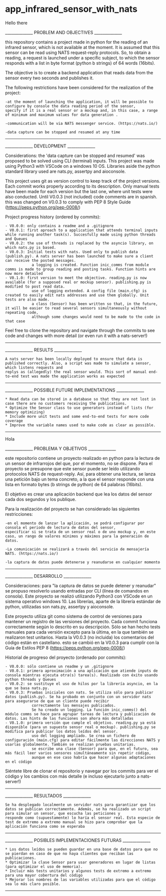 # app_infrared_sensor_with_nats



Hello there


______________    PROBLEM AND OBJECTIVES    ______________

this repository contains a project made in python for the reading of an infrared sensor, which is not available at the moment. 
It is assumed that this sensor can be read using NATS request-reply protocols. So, to obtain a reading, a request is 
launched under a specific subject, to which the sensor responds with a list in byte format (python b strings) of 64 words (16bits).

The objective is to create a backend application that reads data from the sensor every two seconds and publishes it.

The following restrictions have been considered for the realization of the project:  

    -at the moment of launching the application, it will be possible to configure by console the data reading period of the sensor, 
    specify if it is a real sensor or a mockup and, in this case, a range of minimum and maximum values for data generation .

    -communication will be via NATS messenger service. (https://nats.io/)

    -data capture can be stopped and resumed at any time

____________________________________________________________________________________


______________    DEVELOPMENT   ______________

Considerations: the 'data capture can be stopped and resumed' was proposed to be solved using CLI (terminal) inputs. This project was made using Python3 with
VSCode on a windows 10 OS. Libraries aside the python standard library used are nats.py, assertpy and aioconsole.     

This project uses git as version control to keep track of the project versions. Each commit works properly according to its description. Only manual tests have been made 
for each version but the last one, where unit tests were also conducted. Until V0.0.3 (not included) code comments are in spanish. this was
changed on V0.0.3 to comply with PEP 8 Style Guide (https://peps.python.org/pep-0008/)

Project progress history (ordered by commits):

    - V0.0.0: only contains a readme and a .gitignore
    - V0.0.1: first aproach to a application that attends terminal inputs while running another task(s). Succesfully made using python threads and Queues
    - V0.0.2: the use of threads is replaced by the asyncio library, on which nats.py is based. 
    - V0.0.3: Initial tests with nats. Used only to publish data (publish.py). A nats server has been launched to make sure a client can receive the posted messages. 
                a logging is created. Function inic_comms from module comms is made to group reading and posting tasks. Function hints are now more detailed
    - V0.1.0: first version to meet the objective. reading.py is now available (for a supposed real or mockup sensor). publishing.py is modified to post read data.
                use of logging extended. A config file (main.cfg) is created to easily edit nats addresses and use them globally. Unit tests are also made.
                a class (Sensor) has been written so that, in the future, it will be easier to read several sensors simultaneously without repeating code, 
                although some changes would need to be made to the code in that case

Feel free to clone the repository and navigate through the commits to see code and changes with more detail (or even run it with a nats-server!)
____________________________________________________________________________________



______________    RESULTS   ______________


    A nats server has been locally deployed to ensure that data is published correctly. Also, a script was made to simulate a sensor, which listens requests and 
    replys as (allegedly) the real sensor would. This sort of manual end-to-end test was made the application works as expected 

____________________________________________________________________________________



______________    POSSIBLE FUTURE IMPLEMENTATIONS   ______________


    * Read data can be stored in a database so that they are not lost in case there are no customers receiving the publications.
    * Optimize the Sensor class to use generators instead of lists (for memory optimizing)
    * Include more unit tests and some end-to-end tests for more code coverage
    * Improve the variable names used to make code as clear as possible. 

____________________________________________________________________________________










Hola


______________    PROBLEMA Y OBJETIVOS    ______________

este repositorio contiene un proyecto realizado en python para la lectura de un sensor de infrarrojos del que, por el momento, no se dispone. 
Para el proyecto se presupone que este sensor puede ser leído utilizando protocolos NATS de request-reply. Así, para obtener una lectura, se lanza 
una petición bajo un tema concreto, a la que el sensor responde con una lista en formato bytes (b strings de python) de 64 palabras (16bits).

El objetivo es crear una aplicación backend que lea los datos del sensor cada dos segundos y los publique.

Para la realización del proyecto se han considerado las siguientes restricciones:  

    -en el momento de lanzar la aplicación, se podrá configurar por consola el periodo de lectura de datos del sensor, 
    especificar si se trata de un sensor real o de uno mockup y, en este caso, un rango de valores mínimos y máximos para la generación de datos.

    -La comunicación se realizará a través del servicio de mensajería NATS. (https://nats.io/)

    -la captura de datos puede detenerse y reanudarse en cualquier momento

____________________________________________________________________________________


______________    DESARROLLO   ______________

Consideraciones: para "la captura de datos se puede detener y reanudar" se propuso resolverlo usando entradas por CLI (línea de comandos en consola). Este 
proyecto se realizó utilizando Python3 con VSCode en un sistema operativo windows 10. Las librerías, aparte de la librería estándar de python, utilizadas son nats.py, assertpy y aioconsole.     

Este proyecto utiliza git como sistema de control de versiones para mantener un registro de las versiones del proyecto. Cada commit funciona correctamente según lo descrito en su descripción. 
Sólo se han hecho tests manuales para cada versión excepto para la última, en la que también se realizaron test unitarios. Hasta la V0.0.3 (no incluida) los comentarios del código están en castellano. 
esto se cambió en la V0.0.3 para cumplir con la Guía de Estilos PEP 8 (https://peps.python.org/pep-0008/)

Historial de progreso del proyecto (ordenado por commits):

    - V0.0.0: sólo contiene un readme y un .gitignore
    - V0.0.1: primera aproximación a una aplicación que atiende inputs de consola mientras ejecuta otra(s) tarea(s). Realizado con éxito usando python threads y Queues
    - V0.0.2: se sustituye el uso de hilos por la librería asyncio, en la que se basa nats.py. 
    - V0.0.3: Pruebas iniciales con nats. Se utiliza sólo para publicar datos (publish.py). Se ha probado en conjunto con un servidor nats para asegurarse de que un cliente puede recibir
                correctamente los mensajes publicados. 
                Se ha creado un logging. La función inic_comms() del módulo comms se hace para agrupar tareas de lectura y publicación de datos. Las hints de las funciones son ahora más detalladas
    - V0.1.0: primera versión que cumple el objetivo. reading.py ya está disponible (para un supuesto sensor real o mockup). publishing.py se modifica para publicar los datos leídos del sensor.
                uso del logging ampliado. Se crea un fichero de configuración (main.cfg) para editar fácilmente las direcciones NATS y usarlas globalmente. También se realizan pruebas unitarias.
                se escribe una clase (Sensor) para que, en el futuro, sea más fácil leer varios sensores simultáneamente sin repetir código, 
                aunque en ese caso habría que hacer algunas adaptaciones en el código

Siéntete libre de clonar el repositorio y navegar por los commits para ver el código y los cambios con más detalle (e incluso ejecutarlo junto a nats-server!)
____________________________________________________________________________________



______________    RESULTADOS   ______________


    Se ha desplegado localmente un servidor nats para garantizar que los datos se publican correctamente. Además, se ha realizado un script para simular un sensor, que escucha las peticiones y 
    responde como (supuestamente) lo haría el sensor real. Esta especie de test de extremo a extremo manual se hizo para comprobar que la aplicación funciona como se esperaba 

____________________________________________________________________________________



______________    POSIBLES IMPLEMENTACIONES FUTURAS   ______________


    * Los datos leídos se pueden guardar en una base de datos para que no se pierdan en caso de que no haya clientes que reciban las publicaciones.
    * Optimizar la clase Sensor para usar generadores en lugar de listas (para optimizar el uso de memoria).
    * Incluir más tests unitarios y algunos tests de extremo a extremo para una mayor cobertura del código
    * Mejorar los nombres de las variables utilizadas para que el código sea lo más claro posible. 

____________________________________________________________________________________



